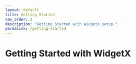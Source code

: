 ```yaml
---
layout: default
title: Getting Started
nav_order: 2
description: "Getting Started with WidgetX setup."
permalink: /getting-started
---
```


# Getting Started with WidgetX